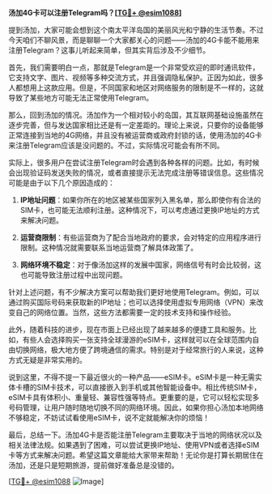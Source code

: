 **汤加4G卡可以注册Telegram吗？[[TG💪+ @esim1088](https://t.me/s/esim1088)]**

提到汤加，大家可能会想到这个南太平洋岛国的美丽风光和宁静的生活节奏。不过今天咱们不聊风景，而是聊聊一个大家都关心的问题——汤加的4G卡能不能用来注册Telegram？这事儿听起来简单，但其实背后涉及不少细节。

首先，我们需要明白一点，那就是Telegram是一个非常受欢迎的即时通讯软件，它支持文字、图片、视频等多种交流方式，并且强调隐私保护。正因为如此，很多人都想用上这款应用。但是，不同国家和地区对网络服务的限制是不一样的，这就导致了某些地方可能无法正常使用Telegram。

那么，回到汤加的情况。汤加作为一个相对较小的岛国，其互联网基础设施虽然在逐步完善，但与发达国家相比还是有一定差距的。理论上来说，只要你的设备能够正常连接到当地的4G网络，并且没有被运营商或政府封锁的话，使用汤加的4G卡来注册Telegram应该是没问题的。不过，实际情况可能会有所不同。

实际上，很多用户在尝试注册Telegram时会遇到各种各样的问题。比如，有时候会出现验证码发送失败的情况，或者直接提示无法完成注册等错误信息。这些情况可能是由于以下几个原因造成的：

1. **IP地址问题**：如果你所在的地区被某些国家列入黑名单，那么即使你有合法的SIM卡，也可能无法顺利注册。这种情况下，可以考虑通过更换IP地址的方式来解决问题。
   
2. **运营商限制**：有些运营商为了配合当地政府的要求，会对特定的应用程序进行限制。这种情况就需要联系当地运营商了解具体政策了。

3. **网络环境不稳定**：对于像汤加这样的发展中国家，网络信号有时会比较弱，这也可能导致注册过程中出现问题。

针对上述问题，有不少解决方案可以帮助我们更好地使用Telegram。例如，可以通过购买国际号码来获取新的IP地址；也可以选择使用虚拟专用网络（VPN）来改变自己的网络位置。当然，这些方法都需要一定的技术支持和操作经验。

此外，随着科技的进步，现在市面上已经出现了越来越多的便捷工具和服务。比如，有些人会选择购买一张支持全球漫游的eSIM卡，这样就可以在全球范围内自由切换网络，极大地方便了跨境通信的需求。特别是对于经常旅行的人来说，这种方式无疑是非常实用的。

说到这里，不得不提一下最近很火的一种产品——eSIM卡。eSIM卡是一种无需实体卡槽的SIM卡技术，可以直接嵌入到手机或其他智能设备中。相比传统SIM卡，eSIM卡具有体积小、重量轻、兼容性强等特点。更重要的是，它可以轻松实现多号码管理，让用户随时随地切换不同的网络环境。因此，如果你担心汤加本地网络不够稳定，不妨试试看使用eSIM卡，说不定就能解决你的烦恼！

最后，总结一下。汤加4G卡是否能注册Telegram主要取决于当地的网络状况以及相关法律法规。如果遇到了困难，可以尝试更换IP地址、使用VPN或者选择eSIM卡等方式来解决问题。希望这篇文章能给大家带来帮助！无论你是打算长期居住在汤加，还是只是短期旅游，提前做好准备总是没错的。

[[TG💪+ @esim1088](https://t.me/s/esim1088) ![Image](https://i.postimg.cc/4NQfJmqS/Snipaste-2025-05-13-00-14-12.png)]
